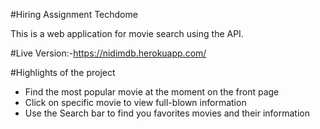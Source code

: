 #Hiring Assignment Techdome

This is a web application for movie search using the API.

#Live Version:-https://nidimdb.herokuapp.com/


#Highlights of the project
- Find the most popular movie at the moment on the front page
- Click on specific movie to view full-blown information
- Use the Search bar to find you favorites movies and their information




